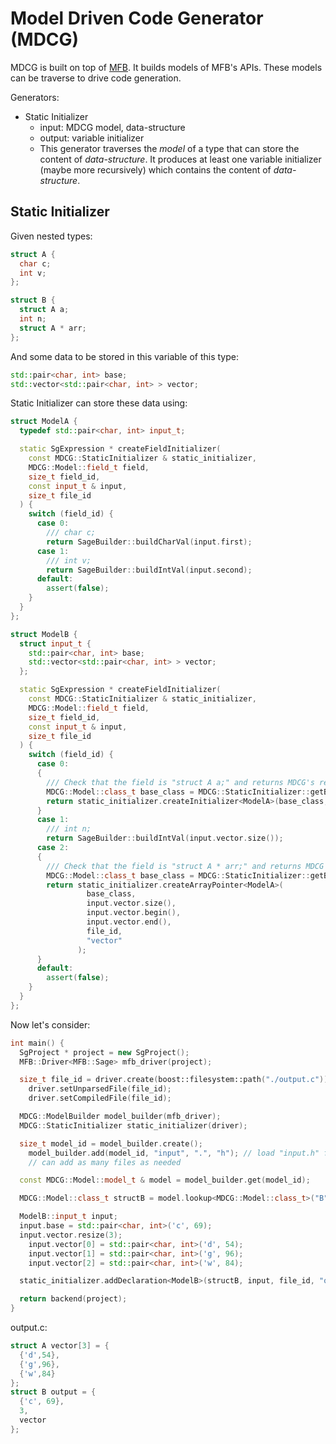 Model Driven Code Generator (MDCG)
==================================

MDCG is built on top of [MFB](../MFB/README.md).
It builds models of MFB's APIs.
These models can be traverse to drive code generation.

Generators:
 * Static Initializer
     *  input: MDCG model, data-structure
     * output: variable initializer
     * This generator traverses the *model* of a type that can store the content of *data-structure*.
       It produces at least one variable initializer (maybe more recursively) which contains the content of *data-structure*.


## Static Initializer

Given nested types:
```c
struct A {
  char c;
  int v;
};

struct B {
  struct A a;
  int n;
  struct A * arr;
};
```
And some data to be stored in this variable of this type:
```c++
std::pair<char, int> base;
std::vector<std::pair<char, int> > vector;
```
Static Initializer can store these data using:
```c++
struct ModelA {
  typedef std::pair<char, int> input_t;

  static SgExpression * createFieldInitializer(
    const MDCG::StaticInitializer & static_initializer,
    MDCG::Model::field_t field,
    size_t field_id,
    const input_t & input,
    size_t file_id
  ) {
    switch (field_id) {
      case 0:
        /// char c;
        return SageBuilder::buildCharVal(input.first);
      case 1:
        /// int v;
        return SageBuilder::buildIntVal(input.second);
      default:
        assert(false);
    }
  }
};

struct ModelB {
  struct input_t {
    std::pair<char, int> base;
    std::vector<std::pair<char, int> > vector;
  };

  static SgExpression * createFieldInitializer(
    const MDCG::StaticInitializer & static_initializer,
    MDCG::Model::field_t field,
    size_t field_id,
    const input_t & input,
    size_t file_id
  ) {
    switch (field_id) {
      case 0:
      {
        /// Check that the field is "struct A a;" and returns MDCG's representation of "struct A"
        MDCG::Model::class_t base_class = MDCG::StaticInitializer::getBaseClassForClass(field, "A", "a");
        return static_initializer.createInitializer<ModelA>(base_class, input.base, file_id);
      }
      case 1:
        /// int n;
        return SageBuilder::buildIntVal(input.vector.size());
      case 2:
      {
        /// Check that the field is "struct A * arr;" and returns MDCG's representation of "struct A"
        MDCG::Model::class_t base_class = MDCG::StaticInitializer::getBaseClassForPointerOnClass(field, "A", "arr");
        return static_initializer.createArrayPointer<ModelA>(
                 base_class,
                 input.vector.size(),
                 input.vector.begin(),
                 input.vector.end(),
                 file_id,
                 "vector"
               );
      }
      default:
        assert(false);
    }
  }
};
```
Now let's consider:
```c++
int main() {
  SgProject * project = new SgProject();
  MFB::Driver<MFB::Sage> mfb_driver(project);

  size_t file_id = driver.create(boost::filesystem::path("./output.c"));
    driver.setUnparsedFile(file_id);
    driver.setCompiledFile(file_id);

  MDCG::ModelBuilder model_builder(mfb_driver);
  MDCG::StaticInitializer static_initializer(driver);

  size_t model_id = model_builder.create();
    model_builder.add(model_id, "input", ".", "h"); // load "input.h" from "." directory
    // can add as many files as needed

  const MDCG::Model::model_t & model = model_builder.get(model_id);

  MDCG::Model::class_t structB = model.lookup<MDCG::Model::class_t>("B");

  ModelB::input_t input;
  input.base = std::pair<char, int>('c', 69);
  input.vector.resize(3);
    input.vector[0] = std::pair<char, int>('d', 54);
    input.vector[1] = std::pair<char, int>('g', 96);
    input.vector[2] = std::pair<char, int>('w', 84);

  static_initializer.addDeclaration<ModelB>(structB, input, file_id, "output");

  return backend(project);
}
```
output.c:
```c
struct A vector[3] = {
  {'d',54},
  {'g',96},
  {'w',84}
};
struct B output = {
  {'c', 69},
  3,
  vector
};
```

